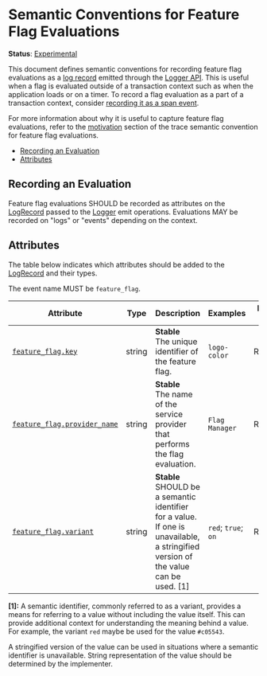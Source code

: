 # Semantic Conventions for Feature Flag Evaluations

**Status**: [Experimental](../../document-status.md)

This document defines semantic conventions for recording feature flag evaluations as
a [log record](../data-model.md#log-and-event-record-definition) emitted through the
[Logger API](../bridge-api.md#emit-a-logrecord).
This is useful when a flag is evaluated outside of a transaction context
such as when the application loads or on a timer.
To record a flag evaluation as a part of a transaction context,
consider [recording it as a span event](../../trace/semantic_conventions/feature-flags.md).

For more information about why it is useful to capture feature flag evaluations,
refer to the [motivation](../../trace/semantic_conventions/feature-flags.md#motivation)
section of the trace semantic convention for feature flag evaluations.

<!-- toc -->

- [Recording an Evaluation](#recording-an-evaluation)
- [Attributes](#attributes)

<!-- tocstop -->

## Recording an Evaluation

Feature flag evaluations SHOULD be recorded as attributes on the
[LogRecord](../data-model.md#log-and-event-record-definition) passed to the [Logger](../bridge-api.md#logger) emit
operations. Evaluations MAY be recorded on "logs" or "events" depending on the
context.

## Attributes

The table below indicates which attributes should be added to the
[LogRecord](../data-model.md#log-and-event-record-definition) and their types.

<!-- semconv log-feature_flag -->
The event name MUST be `feature_flag`.

| Attribute  | Type | Description  | Examples  | Requirement Level |
|---|---|---|---|---|
| [`feature_flag.key`](../../trace/semantic_conventions/feature-flags.md) | string | **Stable**<br>The unique identifier of the feature flag. | `logo-color` | Required |
| [`feature_flag.provider_name`](../../trace/semantic_conventions/feature-flags.md) | string | **Stable**<br>The name of the service provider that performs the flag evaluation. | `Flag Manager` | Recommended |
| [`feature_flag.variant`](../../trace/semantic_conventions/feature-flags.md) | string | **Stable**<br>SHOULD be a semantic identifier for a value. If one is unavailable, a stringified version of the value can be used. [1] | `red`; `true`; `on` | Recommended |

**[1]:** A semantic identifier, commonly referred to as a variant, provides a means
for referring to a value without including the value itself. This can
provide additional context for understanding the meaning behind a value.
For example, the variant `red` maybe be used for the value `#c05543`.

A stringified version of the value can be used in situations where a
semantic identifier is unavailable. String representation of the value
should be determined by the implementer.
<!-- endsemconv -->
